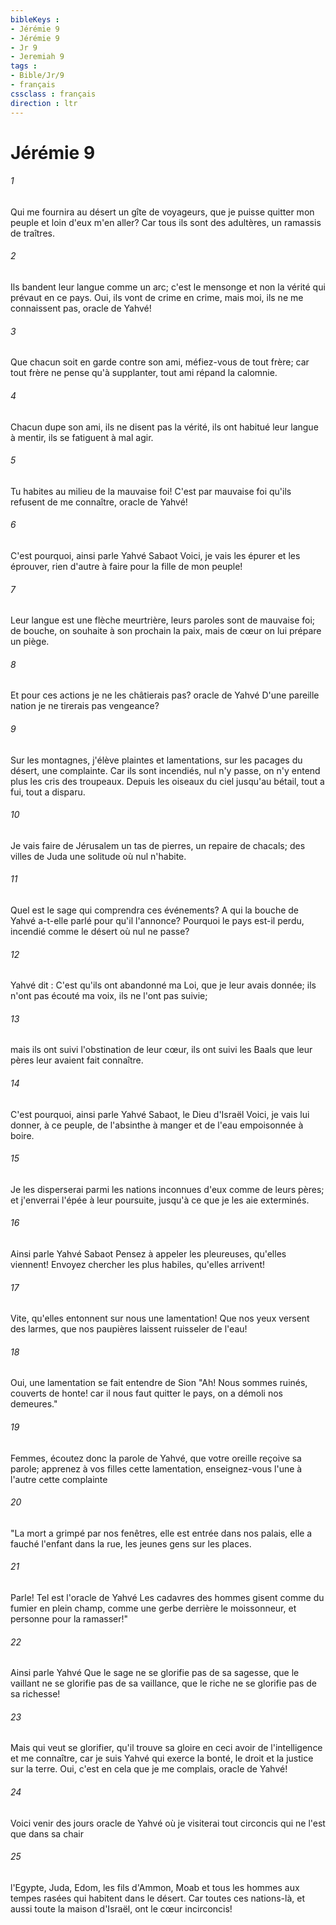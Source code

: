 ```yaml
---
bibleKeys : 
- Jérémie 9
- Jérémie 9
- Jr 9
- Jeremiah 9
tags : 
- Bible/Jr/9
- français
cssclass : français
direction : ltr
---
```


# Jérémie 9

###### 1
Qui me fournira au désert un gîte de voyageurs, que je puisse quitter mon peuple et loin d'eux m'en aller? Car tous ils sont des adultères, un ramassis de traîtres.
###### 2
Ils bandent leur langue comme un arc; c'est le mensonge et non la vérité qui prévaut en ce pays. Oui, ils vont de crime en crime, mais moi, ils ne me connaissent pas, oracle de Yahvé!
###### 3
Que chacun soit en garde contre son ami, méfiez-vous de tout frère; car tout frère ne pense qu'à supplanter, tout ami répand la calomnie.
###### 4
Chacun dupe son ami, ils ne disent pas la vérité, ils ont habitué leur langue à mentir, ils se fatiguent à mal agir.
###### 5
Tu habites au milieu de la mauvaise foi! C'est par mauvaise foi qu'ils refusent de me connaître, oracle de Yahvé!
###### 6
C'est pourquoi, ainsi parle Yahvé Sabaot Voici, je vais les épurer et les éprouver, rien d'autre à faire pour la fille de mon peuple!
###### 7
Leur langue est une flèche meurtrière, leurs paroles sont de mauvaise foi; de bouche, on souhaite à son prochain la paix, mais de cœur on lui prépare un piège.
###### 8
Et pour ces actions je ne les châtierais pas? oracle de Yahvé D'une pareille nation je ne tirerais pas vengeance?
###### 9
Sur les montagnes, j'élève plaintes et lamentations, sur les pacages du désert, une complainte. Car ils sont incendiés, nul n'y passe, on n'y entend plus les cris des troupeaux. Depuis les oiseaux du ciel jusqu'au bétail, tout a fui, tout a disparu. 
###### 10
Je vais faire de Jérusalem un tas de pierres, un repaire de chacals; des villes de Juda une solitude où nul n'habite.
###### 11
Quel est le sage qui comprendra ces événements? A qui la bouche de Yahvé a-t-elle parlé pour qu'il l'annonce? Pourquoi le pays est-il perdu, incendié comme le désert où nul ne passe?
###### 12
Yahvé dit : C'est qu'ils ont abandonné ma Loi, que je leur avais donnée; ils n'ont pas écouté ma voix, ils ne l'ont pas suivie;
###### 13
mais ils ont suivi l'obstination de leur cœur, ils ont suivi les Baals que leur pères leur avaient fait connaître.
###### 14
C'est pourquoi, ainsi parle Yahvé Sabaot, le Dieu d'Israël Voici, je vais lui donner, à ce peuple, de l'absinthe à manger et de l'eau empoisonnée à boire.
###### 15
Je les disperserai parmi les nations inconnues d'eux comme de leurs pères; et j'enverrai l'épée à leur poursuite, jusqu'à ce que je les aie exterminés.
###### 16
Ainsi parle Yahvé Sabaot Pensez à appeler les pleureuses, qu'elles viennent! Envoyez chercher les plus habiles, qu'elles arrivent!
###### 17
Vite, qu'elles entonnent sur nous une lamentation! Que nos yeux versent des larmes, que nos paupières laissent ruisseler de l'eau!
###### 18
Oui, une lamentation se fait entendre de Sion "Ah! Nous sommes ruinés, couverts de honte! car il nous faut quitter le pays, on a démoli nos demeures."
###### 19
Femmes, écoutez donc la parole de Yahvé, que votre oreille reçoive sa parole; apprenez à vos filles cette lamentation, enseignez-vous l'une à l'autre cette complainte
###### 20
"La mort a grimpé par nos fenêtres, elle est entrée dans nos palais, elle a fauché l'enfant dans la rue, les jeunes gens sur les places.
###### 21
Parle! Tel est l'oracle de Yahvé Les cadavres des hommes gisent comme du fumier en plein champ, comme une gerbe derrière le moissonneur, et personne pour la ramasser!"
###### 22
Ainsi parle Yahvé Que le sage ne se glorifie pas de sa sagesse, que le vaillant ne se glorifie pas de sa vaillance, que le riche ne se glorifie pas de sa richesse!
###### 23
Mais qui veut se glorifier, qu'il trouve sa gloire en ceci avoir de l'intelligence et me connaître, car je suis Yahvé qui exerce la bonté, le droit et la justice sur la terre. Oui, c'est en cela que je me complais, oracle de Yahvé!
###### 24
Voici venir des jours oracle de Yahvé où je visiterai tout circoncis qui ne l'est que dans sa chair
###### 25
l'Egypte, Juda, Edom, les fils d'Ammon, Moab et tous les hommes aux tempes rasées qui habitent dans le désert. Car toutes ces nations-là, et aussi toute la maison d'Israël, ont le cœur incirconcis!
